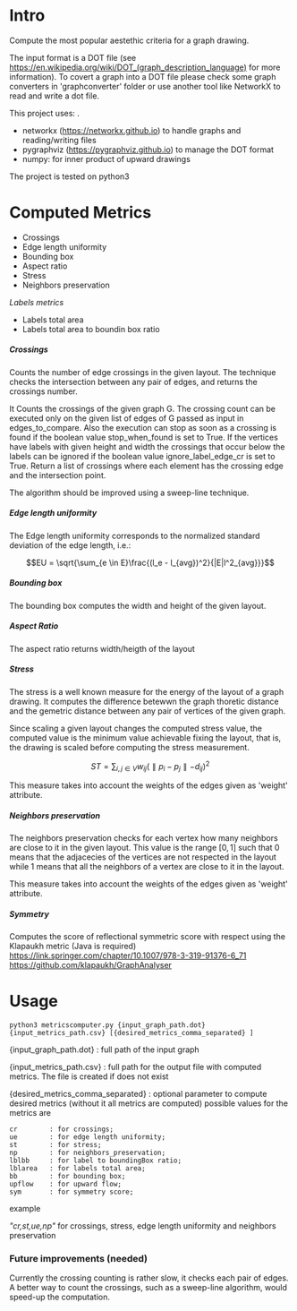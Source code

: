 # Intro
Compute the most popular aestethic criteria for a graph drawing.

The input format is a DOT file (see https://en.wikipedia.org/wiki/DOT_(graph_description_language) for more information). To covert a graph into a DOT file please check some graph converters in 'graphconverter' folder or use another tool like NetworkX to read and write a dot file.

This project uses: .

* networkx (https://networkx.github.io) to handle graphs and reading/writing files
* pygraphviz (https://pygraphviz.github.io) to manage the DOT format
* numpy: for inner product of upward drawings

The project is tested on python3

# Computed Metrics
* Crossings
* Edge length uniformity
* Bounding box
* Aspect ratio
* Stress
* Neighbors preservation

_Labels metrics_
* Labels total area
* Labels total area to boundin box ratio


##### Crossings
Counts the number of edge crossings in the given layout. The technique checks the
intersection between any pair of edges, and returns the crossings number.

It Counts the crossings of the given graph G. The crossing count can
be executed only on the given list of edges of G passed as input in
edges_to_compare.
Also the execution can stop as soon as a crossing is found if the boolean value
stop_when_found is set to True.
If the vertices have labels with given height and width the crossings that occur
below the labels can be ignored if the boolean value ignore_label_edge_cr
is set to True.
Return a list of crossings where each element has the crossing edge and the intersection point.

The algorithm should be improved using a sweep-line technique.

##### Edge length uniformity

The Edge length uniformity corresponds to the normalized standard deviation of the edge length, i.e.:

$$EU = \sqrt{\sum_{e \in E}\frac{(l_e - l_{avg})^2}{|E|l^2_{avg}}}$$

##### Bounding box
The bounding box computes the width and height of the given layout.


##### Aspect Ratio
The aspect ratio returns width/heigth of the layout



##### Stress
The stress is a well known measure for the energy of the layout of a graph drawing.
It computes the difference betewwn the graph thoretic distance and the gemetric distance
between any pair of vertices of the given graph.

Since scaling a given layout changes the computed stress value, the computed value
is the minimum value achievable fixing the layout, that is, the drawing is scaled before
computing the stress measurement.

$$ ST = \sum_{i,j \in V} w_{ij}(\parallel p_i - p_j \parallel - d_{ij})^2$$

This measure takes into account the weights of the edges given as 'weight' attribute.





##### Neighbors preservation
The neighbors preservation checks for each vertex how many neighbors are close to it
in the given layout. This value is the range $[0, 1]$ such that 0 means that the adjacecies
of the vertices are not respected in the layout while 1 means that all the neighbors of a vertex are close to it in the layout.

This measure takes into account the weights of the edges given as 'weight' attribute.



##### Symmetry
Computes the score of reflectional symmetric score with respect using the Klapaukh metric (Java is required)
https://link.springer.com/chapter/10.1007/978-3-319-91376-6_71
https://github.com/klapaukh/GraphAnalyser



# Usage

    python3 metricscomputer.py {input_graph_path.dot} {input_metrics_path.csv} [{desired_metrics_comma_separated} ]

{input_graph_path.dot} : full path of the input graph

{input_metrics_path.csv} : full path for the output file with computed metrics. The file is created if does not exist


{desired_metrics_comma_separated} : optional parameter to compute desired metrics
(without it all metrics are computed)
possible values for the metrics are  

    cr        : for crossings;
    ue        : for edge length uniformity;
    st        : for stress;
    np        : for neighbors_preservation;
    lblbb     : for label to boundingBox ratio;
    lblarea   : for labels total area;
    bb        : for bounding box;
    upflow    : for upward flow;
    sym       : for symmetry score;

example

*"cr,st,ue,np"* for crossings, stress, edge length uniformity and neighbors preservation

### Future improvements (needed)
Currently the crossing counting is rather slow, it checks each pair of edges. A better way to count the crossings, such as a sweep-line algorithm, would speed-up the computation.
